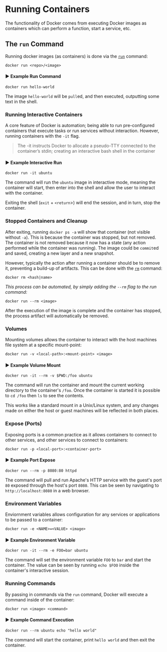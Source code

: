 # Running Containers

The functionality of Docker comes from executing Docker images as containers which can perform a function, start a service, etc.

## The `run` Command

Running docker images (as containers) is done via the [`run`](https://docs.docker.com/v1.11/engine/reference/commandline/run/) command:

```
docker run <repo>/<image>
```

#### :arrow_forward: Example Run Command

```
docker run hello-world
```

The image `hello-world` will be `pull`ed, and then executed, outputting some text in the shell.

### Running Interactive Containers

A core feature of Docker is automation; being able to run pre-configured containers that execute tasks or run services without interaction. However, running containers with the `-it` flag.

> The -it instructs Docker to allocate a pseudo-TTY connected to the container’s stdin; creating an interactive bash shell in the container

#### :arrow_forward: Example Interactive Run

```
docker run -it ubuntu
```

The command will run the `ubuntu` image in interactive mode, meaning the container will start, then enter into the shell and allow the user to interact with the container.

Exiting the shell (`exit` + `<return`>) will end the session, and in turn, stop the container.

### Stopped Containers and Cleanup

After exiting, running `docker ps -a` will show that container (not visible without `-a`). This is because the container was stopped, but not removed. The container is not removed because it now has a state (any action performed while the container was running). The image could be `commit`ed and saved, creating a new layer and a new snapshot.

However, typically the action after running a container should be to remove it, preventing a build-up of artifacts. This can be done with the [`rm`](https://docs.docker.com/v1.11/engine/reference/commandline/rm/) command:

```
docker rm <hash|name>
```

*This process can be automated, by simply adding the `--rm` flag to the run command:*

```
docker run --rm <image>
```

After the execution of the image is complete and the container has stopped, the process artifact will automatically be removed.

### Volumes

Mounting volumes allows the container to interact with the host machines file system at a specific mount-point:

```
docker run -v <local-path>:<mount-point> <image>
```

#### :arrow_forward: Example Volume Mount

```
docker run -it --rm -v $PWD:/foo ubuntu
```

The command will run the container and mount the current working directory to the container's `/foo`. Once the container is started it is possible to `cd /foo` then `ls` to see the contents.

This works like a standard mount in a Unix/Linux system, and any changes made on either the host or guest machines will be reflected in both places.

### Expose (Ports)

Exposing ports is a common practice as it allows containers to connect to other services, and other services to connect to containers:

```
docker run -p <local-port>:<container-port>
```

#### :arrow_forward: Example Port Expose

```
docker run --rm -p 8080:80 httpd
```

The command will pull and run Apache's HTTP service with the guest's port `80` exposed through the host's port `8080`. This can be seen by navigating to `http://localhost:8080` in a web browser.

### Environment Variables

Enviornment variables allows configuration for any services or applications to be passed to a container:

```
docker run -e <NAME>=<VALUE> <image>
```

#### :arrow_forward: Example Environment Variable

```
docker run -it --rm -e FOO=bar ubuntu
```

The command will set the environment variable `FOO` to `bar` and start the container. The value can be seen by running `echo $FOO` inside the container's interactive session.

### Running Commands

By passing in commands via the `run` command, Docker will execute a command inside of the container:

```
docker run <image> <command>
```

#### :arrow_forward: Example Command Execution

```
docker run --rm ubuntu echo "hello world"
```

The command will start the container, print `hello world` and then exit the container.